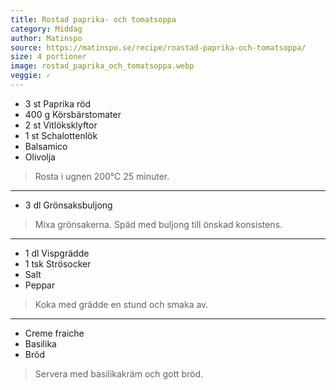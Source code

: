 ```yaml
---
title: Rostad paprika- och tomatsoppa
category: Middag
author: Matinspo
source: https://matinspo.se/recipe/roastad-paprika-och-tomatsoppa/
size: 4 portioner
image: rostad_paprika_och_tomatsoppa.webp
veggie: ✓
---
```


- 3 st Paprika röd
- 400 g Körsbärstomater
- 2 st Vitlöksklyftor
- 1 st Schalottenlök
- Balsamico
- Olivolja

> Rosta i ugnen 200°C 25 minuter.

---

- 3 dl Grönsaksbuljong

> Mixa grönsakerna. Späd med buljong till önskad konsistens.

---

- 1 dl Vispgrädde
- 1 tsk Strösocker
- Salt
- Peppar

> Koka med grädde en stund och smaka av.

---

- Creme fraiche
- Basilika
- Bröd

> Servera med basilikakräm och gott bröd.

